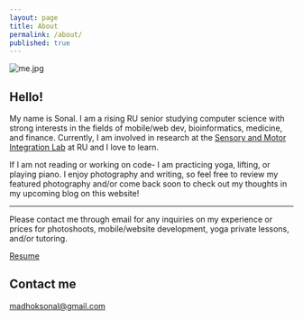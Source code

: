 ```yaml
---
layout: page
title: About
permalink: /about/
published: true
---
```


![me.jpg]({{site.baseurl}}/me.jpg)

## Hello!

My name is Sonal. I am a rising RU senior studying computer science with strong interests in the fields of mobile/web dev, bioinformatics, medicine, and finance. 
Currently, I am involved in research at the [Sensory and Motor Integration Lab](https://sensorymotorintegrationlab.com) at RU and I love to learn. 

If I am not reading or working on code- I am practicing yoga, lifting, or playing piano. 
I enjoy photography and writing, so feel free to review my featured photography and/or come back soon to check out my thoughts in my upcoming blog on this website!


---

Please contact me through email for any inquiries on my experience or prices for photoshoots, mobile/website development, yoga private lessons, and/or tutoring. 

[Resume](https://docs.google.com/document/d/1KBFs5UBzbaA2xlVxGoSXuCR2lI6PY269GN3ZiEa-1JE/edit?usp=sharing)

## Contact me

[madhoksonal@gmail.com](mailto:madhoksonal@gmail.com)


